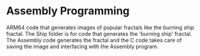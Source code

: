 # Assembly Programming

ARM64 code that generates images of popular fractals like the burning ship fractal. The Ship folder is for code that generates the 'burning ship' fractal. The Assembly code generates the fractal and the C code takes care of saving the image and interfacing with the Assembly program.


